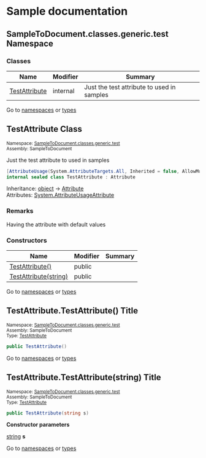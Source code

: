 #  Sample documentation #
##  <a id="n-sampletodocument.classes.generic.test__1nlg3jz" />  SampleToDocument.classes.generic.test Namespace ##
###  Classes ###

 | Name | Modifier | Summary | 
 | ------ | ---------- | --------- | 
 | [TestAttribute](SampleToDocument.classes.generic.test__1nlg3jz.md#t-sampletodocument.classes.generic.test.testattribute__5t0lwl) | internal | Just the test attribute to used in samples | 

 


Go to [namespaces](SampleToDocument.md#namespace-list) or [types](SampleToDocument.md#type-list)


 


##  <a id="t-sampletodocument.classes.generic.test.testattribute__5t0lwl" />  TestAttribute Class ##
<small>Namespace: [SampleToDocument.classes.generic.test](SampleToDocument.classes.generic.test__1nlg3jz.md#n-sampletodocument.classes.generic.test__1nlg3jz)           
Assembly: SampleToDocument</small>


Just the test attribute to used in samples



```csharp
[AttributeUsage(System.AttributeTargets.All, Inherited = false, AllowMultiple = true)]
internal sealed class TestAttribute : Attribute
```

Inheritance: <a href="https://docs.microsoft.com/en-us/dotnet/api/system.object" target="_blank" >object</a> -&gt; <a href="https://docs.microsoft.com/en-us/dotnet/api/system.attribute" target="_blank" >Attribute</a>           
Attributes: <a href="https://docs.microsoft.com/en-us/dotnet/api/system.attributeusageattribute" target="_blank" >System.AttributeUsageAttribute</a>           



###  Remarks ###
Having the attribute with default values


###  Constructors ###

 | Name | Modifier | Summary | 
 | ------ | ---------- | --------- | 
 | [TestAttribute()](SampleToDocument.classes.generic.test__1nlg3jz.md#m-sampletodocument.classes.generic.test.testattribute.-ctor__1w7buwz) | public |  | 
 | [TestAttribute(string)](SampleToDocument.classes.generic.test__1nlg3jz.md#m-sampletodocument.classes.generic.test.testattribute.-ctor_system.string___1smwu4u) | public |  | 

 


Go to [namespaces](SampleToDocument.md#namespace-list) or [types](SampleToDocument.md#type-list)


 


##  <a id="m-sampletodocument.classes.generic.test.testattribute.-ctor__1w7buwz" />  TestAttribute.TestAttribute() Title ##
<small>Namespace: [SampleToDocument.classes.generic.test](SampleToDocument.classes.generic.test__1nlg3jz.md#n-sampletodocument.classes.generic.test__1nlg3jz)           
Assembly: SampleToDocument           
Type: [TestAttribute](SampleToDocument.classes.generic.test__1nlg3jz.md#t-sampletodocument.classes.generic.test.testattribute__5t0lwl)</small>



```csharp
public TestAttribute()
```

Go to [namespaces](SampleToDocument.md#namespace-list) or [types](SampleToDocument.md#type-list)


 


##  <a id="m-sampletodocument.classes.generic.test.testattribute.-ctor_system.string___1smwu4u" />  TestAttribute.TestAttribute(string) Title ##
<small>Namespace: [SampleToDocument.classes.generic.test](SampleToDocument.classes.generic.test__1nlg3jz.md#n-sampletodocument.classes.generic.test__1nlg3jz)           
Assembly: SampleToDocument           
Type: [TestAttribute](SampleToDocument.classes.generic.test__1nlg3jz.md#t-sampletodocument.classes.generic.test.testattribute__5t0lwl)</small>



```csharp
public TestAttribute(string s)
```

<strong>Constructor parameters</strong><dl><dt><a href="https://docs.microsoft.com/en-us/dotnet/api/system.string" target="_blank" >string</a> <strong>s</strong></dt><dd></dd></dl>
Go to [namespaces](SampleToDocument.md#namespace-list) or [types](SampleToDocument.md#type-list)


 



